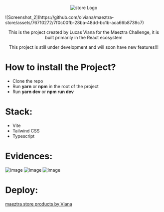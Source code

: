 <p align="center">
  <img src="https://github.com/oiviana/maeztra-store/assets/76710272/7f0c00fb-28ba-48dd-bc1b-aca66b8739c7" alt="store Logo"/>
</p>
![Screenshot_2](https://github.com/oiviana/maeztra-store/assets/76710272/7f0c00fb-28ba-48dd-bc1b-aca66b8739c7)

<p align="center">
This is the project created by Lucas Viana for the Maeztra Challenge, it is built primarily in the React ecosystem
</p>
<p align="center">
This project is still under development and will soon have new features!!!
</p>

# How to install the Project?
- Clone the repo
- Run **yarn** or **npm** in the root of the project
- Run **yarn dev** or **npm run dev** 

# Stack:
- Vite
- Tailwind CSS
- Typescript


 # Evidences:
 ![image](https://github.com/oiviana/mks-products/assets/76710272/3512cee5-1692-4b6c-9ee5-49852f1736cd)
 ![image](https://github.com/oiviana/mks-products/assets/76710272/c2e4662b-7440-42f8-854e-5c08c42aede2)
 ![image](https://github.com/oiviana/mks-products/assets/76710272/1d8f01c6-c384-4f45-baed-449204329c2a)


 # Deploy:
[maeztra store products by Viana](https://oiviana.github.io/maeztra-store/)
